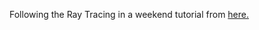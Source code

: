 Following the Ray Tracing in a weekend tutorial from <a href="https://raytracing.github.io/books/RayTracingInOneWeekend.html">here.</a>
